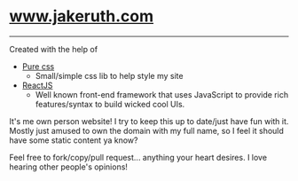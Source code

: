 # www.jakeruth.com
---
Created with the help of
* [Pure css](http://purecss.io/)
  * Small/simple css lib to help style my site
* [ReactJS](https://reactjs.org/)
  * Well known front-end framework that uses JavaScript to provide rich features/syntax to build wicked cool UIs.

It's me own person website! I try to keep this up to date/just have fun with it.
Mostly just amused to own the domain with my full name, so I feel it should have some static content ya know?

Feel free to fork/copy/pull request... anything your heart desires.  I love hearing other people's opinions!
